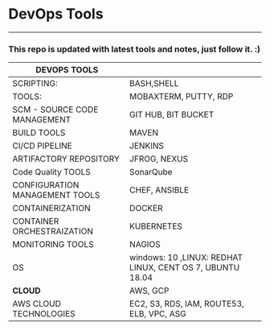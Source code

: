 # DevOps Tools
------------
### This repo is updated with latest tools and notes, just follow it. :)

| **DEVOPS TOOLS**|                                              |
|-- | ---|
| SCRIPTING: | BASH,SHELL |
| TOOLS: | MOBAXTERM, PUTTY, RDP |
|SCM - SOURCE CODE MANAGEMENT |GIT HUB, BIT BUCKET|
|BUILD TOOLS|MAVEN|
|CI/CD PIPELINE|JENKINS|
|ARTIFACTORY REPOSITORY|JFROG, NEXUS|
|Code Quality TOOLS|SonarQube|
|CONFIGURATION MANAGEMENT TOOLS|CHEF, ANSIBLE|
|CONTAINERIZATION|DOCKER|
|CONTAINER ORCHESTRAIZATION|KUBERNETES |
|MONITORING TOOLS|NAGIOS|
|OS|windows: 10 ,LINUX:  REDHAT LINUX, CENT OS 7, UBUNTU 18.04 |
|**CLOUD**|AWS, GCP|
|AWS CLOUD TECHNOLOGIES| EC2, S3, RDS, IAM, ROUTE53, ELB, VPC, ASG|
